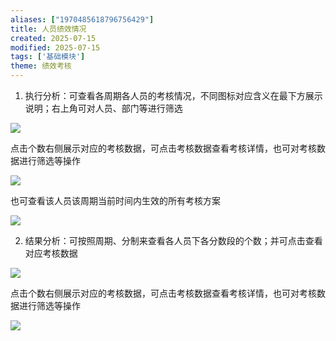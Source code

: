 ```yaml
---
aliases: ["1970485618796756429"]
title: 人员绩效情况
created: 2025-07-15
modified: 2025-07-15
tags: ['基础模块']
theme: 绩效考核
---
```


1. 执行分析：可查看各周期各人员的考核情况，不同图标对应含义在最下方展示说明；右上角可对人员、部门等进行筛选

![](eff21751dea508e9e5183952eb9fef60.jpg)

点击个数右侧展示对应的考核数据，可点击考核数据查看考核详情，也可对考核数据进行筛选等操作

![](c6d8797129899e90cc80a4ac29aba904.jpg)

也可查看该人员该周期当前时间内生效的所有考核方案

![](1e673d9c71c16ce1fea2a9c9c8e6d80e.jpg)

2. 结果分析：可按照周期、分制来查看各人员下各分数段的个数；并可点击查看对应考核数据

![](bb3f0c605d5a09a03379c05f3cad0bee.jpg)

点击个数右侧展示对应的考核数据，可点击考核数据查看考核详情，也可对考核数据进行筛选等操作

![](64b6703fc04e76941e0c36c5c71c97e8.jpg)